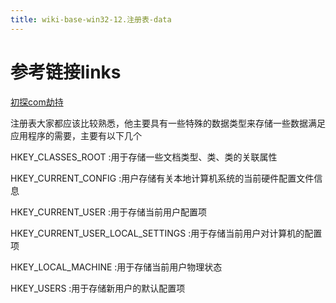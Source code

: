 ```yaml
---
title: wiki-base-win32-12.注册表-data
---
```

# 参考链接links

[初探com劫持](https://drunkmars.top/2021/10/07/com%E5%8A%AB%E6%8C%81/)



注册表大家都应该比较熟悉，他主要具有一些特殊的数据类型来存储一些数据满足应用程序的需要，主要有以下几个

HKEY_CLASSES_ROOT :用于存储一些文档类型、类、类的关联属性

HKEY_CURRENT_CONFIG :用户存储有关本地计算机系统的当前硬件配置文件信息

HKEY_CURRENT_USER :用于存储当前用户配置项

HKEY_CURRENT_USER_LOCAL_SETTINGS :用于存储当前用户对计算机的配置项

HKEY_LOCAL_MACHINE :用于存储当前用户物理状态

HKEY_USERS :用于存储新用户的默认配置项